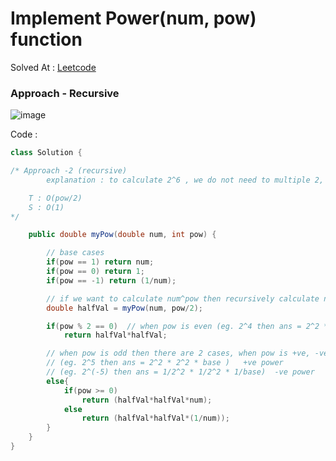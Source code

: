 
# Implement Power(num, pow) function 


Solved At : [Leetcode](https://leetcode.com/problems/powx-n/description/)

### Approach - Recursive 

![image](https://github.com/yashasviyadav1/DSA-Questions/assets/124666305/ff24e5b4-8941-4671-9005-685152d26825)


Code : 
```java
class Solution {

/* Approach -2 (recursive)
        explanation : to calculate 2^6 , we do not need to multiple 2, 6 times, rather what we can do is, we can        just calculate 2^3 and then multiply it twice, that would save a lot of time for us.

    T : O(pow/2)
    S : O(1)
*/

    public double myPow(double num, int pow) {

        // base cases 
        if(pow == 1) return num;
        if(pow == 0) return 1;
        if(pow == -1) return (1/num);

        // if we want to calculate num^pow then recursively calculate num^(pow/2), then multiply the calculated value twice
        double halfVal = myPow(num, pow/2);

        if(pow % 2 == 0)  // when pow is even (eg. 2^4 then ans = 2^2 * 2^2), also -ve pow is also handled in even
            return halfVal*halfVal;

        // when pow is odd then there are 2 cases, when pow is +ve, -ve
        // (eg. 2^5 then ans = 2^2 * 2^2 * base )   +ve power 
        // (eg. 2^(-5) then ans = 1/2^2 * 1/2^2 * 1/base)  -ve power
        else{
            if(pow >= 0)  
                return (halfVal*halfVal*num);
            else 
                return (halfVal*halfVal*(1/num));
        } 
    }
}

```

